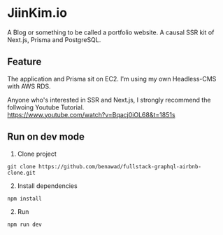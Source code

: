 # JiinKim.io

A Blog or something to be called a portfolio website. A causal SSR kit of Next.js, Prisma and PostgreSQL. 
   
## Feature

The application and Prisma sit on EC2. I'm using my own Headless-CMS with AWS RDS.  
  
Anyone who's interested in SSR and Next.js, I strongly recommend the follwoing Youtube Tutorial.  
https://www.youtube.com/watch?v=Bqacj0iOL68&t=1851s  
  
## Run on dev mode
  
1. Clone project    

```
git clone https://github.com/benawad/fullstack-graphql-airbnb-clone.git
```
  
2. Install dependencies  

```
npm install
```
2. Run    

```
npm run dev
```